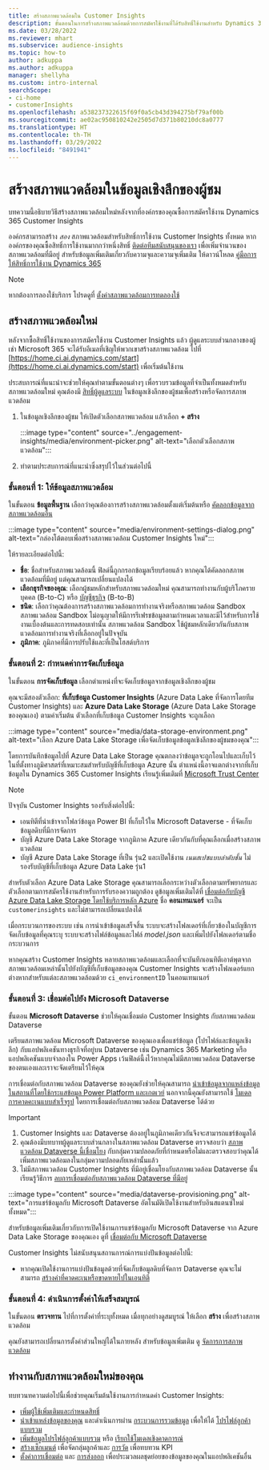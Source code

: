 ```yaml
---
title: สร้างสภาพแวดล้อมใน Customer Insights
description: ขั้นตอนในการสร้างสภาพแวดล้อมด้วยการสมัครใช้งานที่ได้รับสิทธิ์ใช้งานสำหรับ Dynamics 365 Customer Insights
ms.date: 03/28/2022
ms.reviewer: mhart
ms.subservice: audience-insights
ms.topic: how-to
author: adkuppa
ms.author: adkuppa
manager: shellyha
ms.custom: intro-internal
searchScope:
- ci-home
- customerInsights
ms.openlocfilehash: a538237322615f69f0a5cb43d394275bf79af00b
ms.sourcegitcommit: ae02ac950810242e2505d7d371b80210dc8a0777
ms.translationtype: HT
ms.contentlocale: th-TH
ms.lasthandoff: 03/29/2022
ms.locfileid: "8491941"
---
```

# <a name="create-an-environment-in-audience-insights"></a>สร้างสภาพแวดล้อมในข้อมูลเชิงลึกของผู้ชม

บทความนี้อธิบายวิธีสร้างสภาพแวดล้อมใหม่หลังจากที่องค์กรของคุณซื้อการสมัครใช้งาน Dynamics 365 Customer Insights 

องค์กรสามารถสร้าง *สอง* สภาพแวดล้อมสำหรับสิทธิ์การใช้งาน Customer Insights ทั้งหมด หากองค์กรของคุณซื้อสิทธิ์การใช้งานมากกว่าหนึ่งสิทธิ์ [ติดต่อทีมสนับสนุนของเรา](https://go.microsoft.com/fwlink/?linkid=2079641) เพื่อเพิ่มจำนวนของสภาพแวดล้อมที่มีอยู่ สำหรับข้อมูลเพิ่มเติมเกี่ยวกับความจุและความจุเพิ่มเติม ให้ดาวน์โหลด [คู่มือการให้สิทธิ์การใช้งาน Dynamics 365](https://go.microsoft.com/fwlink/?LinkId=866544)

> [!NOTE]
> หากต้องการลองใช้บริการ โปรดดูที่ [ตั้งค่าสภาพแวดล้อมการทดลองใช้](../trial-signup.md)

## <a name="create-a-new-environment"></a>สร้างสภาพแวดล้อมใหม่

หลังจากซื้อสิทธิ์ใช้งานของการสมัครใช้งาน Customer Insights แล้ว ผู้ดูแลระบบส่วนกลางของผู้เช่า Microsoft 365 จะได้รับอีเมลที่เชิญให้พวกเขาสร้างสภาพแวดล้อม ไปที่ [https://home.ci.ai.dynamics.com/start](https://home.ci.ai.dynamics.com/start) เพื่อเริ่มต้นใช้งาน 

ประสบการณ์ที่แนะนำจะช่วยให้คุณทำตามขั้นตอนต่างๆ เพื่อรวบรวมข้อมูลที่จำเป็นทั้งหมดสำหรับสภาพแวดล้อมใหม่ คุณต้องมี [สิทธิ์ผู้ดูแลระบบ](permissions.md) ในข้อมูลเชิงลึกของผู้ชมเพื่อสร้างหรือจัดการสภาพแวดล้อม

1. ในข้อมูลเชิงลึกของผู้ชม ให้เปิดตัวเลือกสภาพแวดล้อม แล้วเลือก **+ สร้าง**
  
   :::image type="content" source="../engagement-insights/media/environment-picker.png" alt-text="เลือกตัวเลือกสภาพแวดล้อม":::

1. ทำตามประสบการณ์ที่แนะนำซึ่งสรุปไว้ในส่วนต่อไปนี้

### <a name="step-1-provide-environment-information"></a>ขั้นตอนที่ 1: ให้ข้อมูลสภาพแวดล้อม

ในขั้นตอน **ข้อมูลพื้นฐาน** เลือกว่าคุณต้องการสร้างสภาพแวดล้อมตั้งแต่เริ่มต้นหรือ [คัดลอกข้อมูลจากสภาพแวดล้อมอื่น](manage-environments.md#copy-the-environment-configuration)

   :::image type="content" source="media/environment-settings-dialog.png" alt-text="กล่องโต้ตอบเพื่อสร้างสภาพแวดล้อม Customer Insights ใหม่":::

ให้รายละเอียดต่อไปนี้:
   - **ชื่อ**: ชื่อสำหรับสภาพแวดล้อมนี้ ฟิลด์นี้ถูกกรอกข้อมูลเรียบร้อยแล้ว หากคุณได้คัดลอกสภาพแวดล้อมที่มีอยู่ แต่คุณสามารถเปลี่ยนแปลงได้
   - **เลือกธุรกิจของคุณ**: เลือกผู้ชมหลักสำหรับสภาพแวดล้อมใหม่ คุณสามารถทำงานกับผู้บริโภครายบุคคล (B-to-C) หรือ [บัญชีธุรกิจ](work-with-business-accounts.md) (B-to-B)
   - **ชนิด**: เลือกว่าคุณต้องการสร้างสภาพแวดล้อมการทำงานจริงหรือสภาพแวดล้อม Sandbox สภาพแวดล้อม Sandbox ไม่อนุญาตให้มีการรีเฟรชข้อมูลตามกำหนดเวลาและมีไว้สำหรับการใช้งานเบื้องต้นและการทดสอบเท่านั้น สภาพแวดล้อม Sandbox ใช้ผู้ชมหลักเดียวกันกับสภาพแวดล้อมการทำงานจริงที่เลือกอยู่ในปัจจุบัน
   - **ภูมิภาค**: ภูมิภาคที่มีการปรับใช้และที่เป็นโฮสต์บริการ

### <a name="step-2-configure-data-storage"></a>ขั้นตอนที่ 2: กำหนดค่าการจัดเก็บข้อมูล

ในขั้นตอน **การจัดเก็บข้อมูล** เลือกตำแหน่งที่จะจัดเก็บข้อมูลจากข้อมูลเชิงลึกของผู้ชม

คุณจะมีสองตัวเลือก: **ที่เก็บข้อมูล Customer Insights** (Azure Data Lake ที่จัดการโดยทีม Customer Insights) และ **Azure Data Lake Storage** (Azure Data Lake Storage ของคุณเอง) ตามค่าเริ่มต้น ตัวเลือกที่เก็บข้อมูล Customer Insights จะถูกเลือก

:::image type="content" source="media/data-storage-environment.png" alt-text="เลือก Azure Data Lake Storage เพื่อจัดเก็บข้อมูลข้อมูลเชิงลึกของผู้ชมของคุณ":::

โดยการบันทึกข้อมูลไปที่ Azure Data Lake Storage คุณตกลงว่าข้อมูลจะถูกโอนไปและเก็บไว้ในที่ตั้งทางภูมิศาสตร์ที่เหมาะสมสำหรับบัญชีที่เก็บข้อมูล Azure นั้น ตำแหน่งนี้อาจแตกต่างจากที่เก็บข้อมูลใน Dynamics 365 Customer Insights เรียนรู้เพิ่มเติมที่ [Microsoft Trust Center](https://www.microsoft.com/trust-center)

> [!NOTE]
> ปัจจุบัน Customer Insights รองรับสิ่งต่อไปนี้:
> - เอนทิตีที่นำเข้าจากโฟลว์ข้อมูล Power BI ที่เก็บไว้ใน Microsoft Dataverse - ที่จัดเก็บข้อมูลดิบที่มีการจัดการ  
> - บัญชี Azure Data Lake Storage จากภูมิภาค Azure เดียวกันกับที่คุณเลือกเมื่อสร้างสภาพแวดล้อม
> - บัญชี Azure Data Lake Storage ที่เป็น รุ่น2 และเปิดใช้งาน *เนมสเปซแบบลำดับชั้น* ไม่รองรับบัญชีที่เก็บข้อมูล Azure Data Lake รุ่น1

สำหรับตัวเลือก Azure Data Lake Storage คุณสามารถเลือกระหว่างตัวเลือกตามทรัพยากรและตัวเลือกตามการสมัครใช้งานสำหรับการรับรองความถูกต้อง ดูข้อมูลเพิ่มเติมได้ที่ [เชื่อมต่อกับบัญชี Azure Data Lake Storage โดยใช้บริการหลัก Azure](connect-service-principal.md) ชื่อ **คอนเทนเนอร์** จะเป็น `customerinsights` และไม่สามารถเปลี่ยนแปลงได้

เมื่อกระบวนการของระบบ เช่น การนำเข้าข้อมูลเสร็จสิ้น ระบบจะสร้างโฟลเดอร์ที่เกี่ยวข้องในบัญชีการจัดเก็บข้อมูลที่คุณระบุ ระบบจะสร้างไฟล์ข้อมูลและไฟล์ *model.json* และเพิ่มไปยังโฟลเดอร์ตามชื่อกระบวนการ

หากคุณสร้าง Customer Insights หลายสภาพแวดล้อมและเลือกที่จะบันทึกเอนทิตีเอาต์พุตจากสภาพแวดล้อมเหล่านั้นไปยังบัญชีที่เก็บข้อมูลของคุณ Customer Insights จะสร้างโฟลเดอร์แยกต่างหากสำหรับแต่ละสภาพแวดล้อมด้วย `ci_environmentID` ในคอนเทนเนอร์

### <a name="step-3-connect-to-microsoft-dataverse"></a>ขั้นตอนที่ 3: เชื่อมต่อไปยัง Microsoft Dataverse
   
ขั้นตอน **Microsoft Dataverse** ช่วยให้คุณเชื่อมต่อ Customer Insights กับสภาพแวดล้อม Dataverse

เตรียมสภาพแวดล้อม Microsoft Dataverse ของคุณเองเพื่อแชร์ข้อมูล (โปรไฟล์และข้อมูลเชิงลึก) กับแอปพลิเคชันทางธุรกิจที่อยู่บน Dataverse เช่น Dynamics 365 Marketing หรือแอปพลิเคชันแบบจำลองใน Power Apps เว้นฟิลด์นี้งไว้หากคุณไม่มีสภาพแวดล้อม Dataverse ของตนเองและเราจะจัดเตรียมไว้ให้คุณ

การเชื่อมต่อกับสภาพแวดล้อม Dataverse ของคุณยังช่วยให้คุณสามารถ [นำเข้าข้อมูลจากแหล่งข้อมูลในสถานที่โดยใช้กระแสข้อมูล Power Platform และเกตเวย์](data-sources.md#add-data-from-on-premises-data-sources) นอกจากนี้คุณยังสามารถใช้ [โมเดลการคาดคะเนแบบสำเร็จรูป](predictions-overview.md?tabs=b2c#out-of-box-models) โดยการเชื่อมต่อกับสภาพแวดล้อม Dataverse ได้ด้วย

> [!IMPORTANT]
> 1. Customer Insights และ Dataverse ต้องอยู่ในภูมิภาคเดียวกันจึงจะสามารถแชร์ข้อมูลได้
> 1. คุณต้องมีบทบาทผู้ดูแลระบบส่วนกลางในสภาพแวดล้อม Dataverse ตรวจสอบว่า [สภาพแวดล้อม Dataverse นี้เชื่อมโยง](/power-platform/admin/control-user-access#associate-a-security-group-with-a-dataverse-environment) กับกลุ่มความปลอดภัยที่กำหนดหรือไม่และตรวจสอบว่าคุณได้เพิ่มสภาพแวดล้อมลงในกลุ่มความปลอดภัยเหล่านั้นแล้ว
> 1. ไม่มีสภาพแวดล้อม Customer Insights ที่มีอยู่เชื่อมโยงกับสภาพแวดล้อม Dataverse นั้น เรียนรู้วิธีการ [ลบการเชื่อมต่อกับสภาพแวดล้อม Dataverse ที่มีอยู่](manage-environments.md#remove-an-existing-connection-to-a-dataverse-environment)

:::image type="content" source="media/dataverse-provisioning.png" alt-text="การแชร์ข้อมูลกับ Microsoft Dataverse อัตโนมัติเปิดใช้งานสำหรับอินสแตนซ์ใหม่ทั้งหมด":::

สำหรับข้อมูลเพิ่มเติมเกี่ยวกับการเปิดใช้งานการแชร์ข้อมูลกับ Microsoft Dataverse จาก Azure Data Lake Storage ของคุณเอง ดูที่ [เชื่อมต่อกับ Microsoft Dataverse](manage-environments.md#connect-to-microsoft-dataverse)

Customer Insights ไม่สนับสนุนสถานการณ์การแบ่งปันข้อมูลต่อไปนี้:
- หากคุณเปิดใช้งานการแบ่งปันข้อมูลด้วยที่จัดเก็บข้อมูลดิบที่จัดการ Dataverse คุณจะไม่สามารถ [สร้างค่าที่คาดคะเนหรือขาดหายไปในเอนทิตี](predictions.md)

### <a name="step-4-finalize-the-settings"></a>ขั้นตอนที่ 4: ดำเนินการตั้งค่าให้เสร็จสมบูรณ์

ในขั้นตอน **ตรวจทาน** ไปที่การตั้งค่าที่ระบุทั้งหมด เมื่อทุกอย่างดูสมบูรณ์ ให้เลือก **สร้าง** เพื่อสร้างสภาพแวดล้อม 

คุณยังสามารถเปลี่ยนการตั้งค่าส่วนใหญ่ได้ในภายหลัง สำหรับข้อมูลเพิ่มเติม ดู [จัดการการสภาพแวดล้อม](manage-environments.md)

## <a name="work-with-your-new-environment"></a>ทำงานกับสภาพแวดล้อมใหม่ของคุณ

ทบทวนทความต่อไปนี้เพื่อช่วยคุณเริ่มต้นใช้งานการกำหนดค่า Customer Insights: 

- [เพิ่มผู้ใช้เพิ่มเติมและกำหนดสิทธิ์](permissions.md)
- [นำเข้าแหล่งข้อมูลของคุณ](data-sources.md) และดำเนินการผ่าน [กระบวนการรวมข้อมูล](data-unification.md) เพื่อให้ได้ [โปรไฟล์ลูกค้าแบบรวม](customer-profiles.md)
- [เพิ่มข้อมูลโปรไฟล์ลูกค้าแบบรวม](enrichment-hub.md) หรือ [เรียกใช้โมเดลเชิงคาดการณ์](predictions-overview.md)
- [สร้างเซ็กเมนต์](segments.md) เพื่อจัดกลุ่มลูกค้าและ [การวัด](measures.md) เพื่อทบทวน KPI
- [ตั้งค่าการเชื่อมต่อ](connections.md) และ [การส่งออก](export-destinations.md) เพื่อประมวลผลชุดย่อยของข้อมูลของคุณในแอปพลิเคชันอื่น
